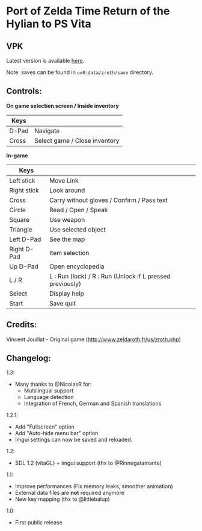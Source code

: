 # Port of Zelda Time Return of the Hylian to PS Vita

## VPK
Latest version is available [here](https://github.com/usineur/ZeldaROTH/releases/latest).

Note: saves can be found in `ux0:data/zroth/save` directory.

## Controls:

**On game selection screen / Inside inventory**

| Keys | &#x202F; |
| --- | --- |
| D-Pad | Navigate |
| Cross | Select game / Close inventory |

**In-game**

| Keys | &#x202F; |
| --- | --- |
| Left stick | Move Link |
| Right stick | Look around |
| Cross | Carry without gloves / Confirm / Pass text |
| Circle | Read / Open / Speak |
| Square | Use weapon |
| Triangle | Use selected object |
| Left D-Pad | See the map |
| Right D-Pad | Item selection |
| Up D-Pad | Open encyclopedia |
| L / R | L : Run (lock) / R : Run (Unlock if L pressed previously) |
| Select | Display help |
| Start | Save quit |


## Credits:

Vincent Jouillat - Original game (http://www.zeldaroth.fr/us/zroth.php)

## Changelog:

1.3:
- Many thanks to @NicolasR for:
    - Multilingual support
    - Language detection
    - Integration of French, German and Spanish translations

1.2.1:
- Add "Fullscreen" option
- Add "Auto-hide menu bar" option
- Imgui settings can now be saved and reloaded.

1.2:
- SDL 1.2 (vitaGL) + imgui support (thx to @Rinnegatamante)

1.1:
- Improve performances (Fix memory leaks, smoother animation)
- External data files are **not** required anymore
- New key mapping (thx to @littlebalup)

1.0:
- First public release
